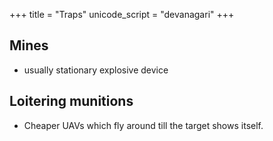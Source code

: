 +++
title = "Traps"
unicode_script = "devanagari"
+++

## Mines
- usually stationary explosive device

## Loitering munitions
- Cheaper UAVs which fly around till the target shows itself.